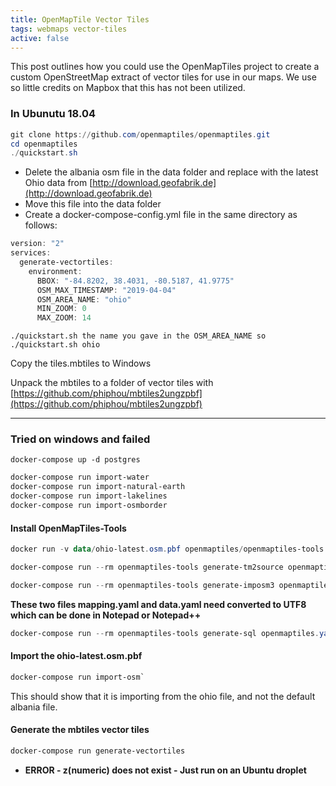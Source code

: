 ```yaml
---
title: OpenMapTile Vector Tiles
tags: webmaps vector-tiles
active: false
---
```


This post outlines how you could use the OpenMapTiles project to create a custom OpenStreetMap extract of vector tiles for use in our maps. We use so little credits on Mapbox that this has not been utilized.

### In Ubunutu 18.04

```powershell
git clone https://github.com/openmaptiles/openmaptiles.git
cd openmaptiles
./quickstart.sh
```

- Delete the albania osm file in the data folder and replace with the latest Ohio data from [http://download.geofabrik.de](http://download.geofabrik.de)
- Move this file into the data folder
- Create a docker-compose-config.yml file in the same directory as follows:

```powershell
version: "2"
services:
  generate-vectortiles:
    environment:
      BBOX: "-84.8202, 38.4031, -80.5187, 41.9775"
      OSM_MAX_TIMESTAMP: "2019-04-04"
      OSM_AREA_NAME: "ohio"
      MIN_ZOOM: 0
      MAX_ZOOM: 14
```

``./quickstart.sh the name you gave in the OSM_AREA_NAME so ./quickstart.sh ohio``

Copy the tiles.mbtiles to Windows

Unpack the mbtiles to a folder of vector tiles with [https://github.com/phiphou/mbtiles2ungzpbf](https://github.com/phiphou/mbtiles2ungzpbf)

---
### Tried on windows and failed

``docker-compose up -d postgres``

```powershell
docker-compose run import-water
docker-compose run import-natural-earth
docker-compose run import-lakelines
docker-compose run import-osmborder
```

#### Install OpenMapTiles-Tools
```powershell
docker run -v data/ohio-latest.osm.pbf openmaptiles/openmaptiles-tools
```


```powershell
docker-compose run --rm openmaptiles-tools generate-tm2source openmaptiles.yaml --host="postgres" --port=5432 --database="openmaptiles" --user="openmaptiles" --password="openmaptiles" > build/openmaptiles.tm2source/data.yml
```

```powershell
docker-compose run --rm openmaptiles-tools generate-imposm3 openmaptiles.yaml > build/mapping.yaml
```

**These two files mapping.yaml and data.yaml need converted to UTF8 which can be done in Notepad or Notepad++**

```powershell
docker-compose run --rm openmaptiles-tools generate-sql openmaptiles.yaml > build/tileset.sql
```




#### Import the ohio-latest.osm.pbf

```powershell
docker-compose run import-osm`
```

This should show that it is importing from the ohio file, and not the default albania file.

#### Generate the mbtiles vector tiles

```powershell
docker-compose run generate-vectortiles
```
- **ERROR - z(numeric) does not exist - Just run on an Ubuntu droplet**
